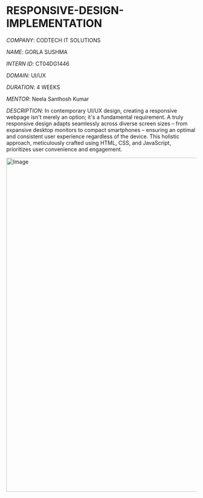 # RESPONSIVE-DESIGN-IMPLEMENTATION

*COMPANY*: CODTECH IT SOLUTIONS

*NAME*: GORLA SUSHMA

*INTERN ID*: CT04DG1446

*DOMAIN*: UI/UX

*DURATION*: 4 WEEKS

*MENTOR*: Neela Santhosh Kumar

*DESCRIPTION*: In contemporary UI/UX design, creating a responsive webpage isn't merely an option; it's a fundamental requirement. A truly responsive design adapts seamlessly across diverse screen sizes – from expansive desktop monitors to compact smartphones – ensuring an optimal and consistent user experience regardless of the device. This holistic approach, meticulously crafted using HTML, CSS, and JavaScript, prioritizes user convenience and engagement.

<img width="1798" height="882" alt="Image" src="https://github.com/user-attachments/assets/d81c9d1f-64c2-4a2b-823e-bebcf6ff1fec" />
